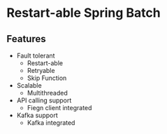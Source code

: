 # Restart-able Spring Batch
## Features
- Fault tolerant
  - Restart-able
  - Retryable
  - Skip Function
- Scalable
  - Multithreaded
- API calling support
  -  Fiegn client integrated
- Kafka support
  - Kafka integrated  
